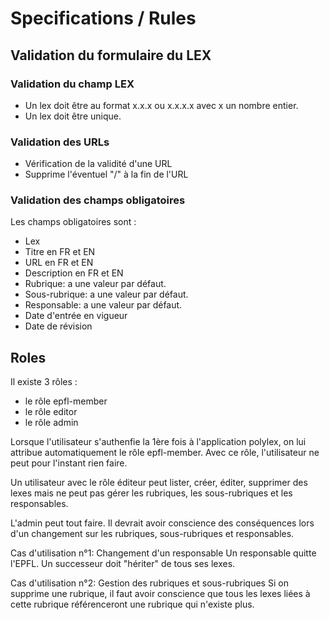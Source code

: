 # Specifications / Rules

## Validation du formulaire du LEX

### Validation du champ LEX

* Un lex doit être au format x.x.x ou x.x.x.x avec x un nombre entier.
* Un lex doit être unique.

### Validation des URLs

* Vérification de la validité d'une URL
* Supprime l'éventuel "/" à la fin de l'URL

### Validation des champs obligatoires

Les champs obligatoires sont :
* Lex
* Titre en FR et EN
* URL en FR et EN
* Description en FR et EN
* Rubrique: a une valeur par défaut.
* Sous-rubrique: a une valeur par défaut.
* Responsable: a une valeur par défaut.
* Date d'entrée en vigueur
* Date de révision

## Roles

Il existe 3 rôles :
- le rôle epfl-member
- le rôle editor
- le rôle admin

Lorsque l'utilisateur s'authenfie la 1ère fois à l'application polylex, on lui attribue automatiquement le rôle epfl-member.
Avec ce rôle, l'utilisateur ne peut pour l'instant rien faire.

Un utilisateur avec le rôle éditeur peut lister, créer, éditer, supprimer des lexes mais ne peut pas gérer les rubriques, les sous-rubriques et les responsables.

L'admin peut tout faire. Il devrait avoir conscience des conséquences lors d'un changement sur les rubriques, sous-rubriques et responsables.

Cas d'utilisation n°1: Changement d'un responsable
Un responsable quitte l'EPFL. Un successeur doit "hériter" de tous ses lexes.

Cas d'utilisation n°2: Gestion des rubriques et sous-rubriques
Si on supprime une rubrique, il faut avoir conscience que tous les lexes liées à cette rubrique référenceront une rubrique qui n'existe plus.
